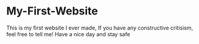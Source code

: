 # My-First-Website
This is my first website I ever made, If you have any constructive critisism, feel free to tell me!
Have a nice day and stay safe
